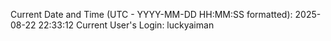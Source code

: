Current Date and Time (UTC - YYYY-MM-DD HH:MM:SS formatted): 2025-08-22 22:33:12
Current User's Login: luckyaiman
